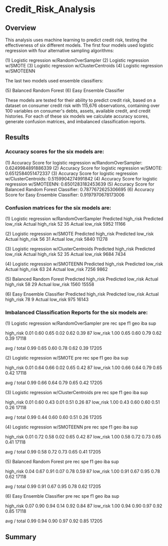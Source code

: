 # Credit_Risk_Analysis

## Overview

This analysis uses machine learning to predict credit risk, testing the effectiveness of six different models. The first four models used logistic regression with four alternative sampling algorithms:

(1) Logistic regression w/RandomOverSampler
(2) Logistic regression w/SMOTE
(3) Logistic regression w/ClusterCentroids
(4) Logistic regression w/SMOTEENN

The last two models used ensemble classifiers:

(5) Balanced Random Forest
(6) Easy Ensemble Classifier

These models are tested for their ability to predict credit risk, based on a dataset on consumer credit risk with 115,676 observations, containing over 100 variables on consumer's debts, assets, available credit, and credit histories. For each of these six models we calculate accuracy scores, generate confusion matrices, and imbalanced classification reports.

## Results

### Accuracy scores for the six models are:

(1) Accuracy Score for logistic regression w/RandomOverSampler:       0.6249984891886339
(2) Accuracy Score for logistic regression w/SMOTE:                   0.6512584051472337
(3) Accuracy Score for logistic regression w/ClusterCentroids:        0.5159904274991842
(4) Accuracy Score for logistic regression w/SMOTEENN:                0.6501283182453639
(5) Accuracy Score for Balanced Random Forest Classifier:             0.7877672625306695
(6) Accuracy Score for Easy Ensemble Classifier:                      0.9197970678173006

### Confusion matrices for the six models are:

(1) Logistic regression w/RandomOverSampler
	                Predicted high_risk	  Predicted low_risk
Actual high_risk	        52  	                35
Actual low_risk	        5952	               11166

(2) Logistic regression w/SMOTE
	                Predicted high_risk	  Predicted low_risk
Actual high_risk	        56  	                31
Actual low_risk	        5840	               11278

(3) Logistic regression w/ClusterCentroids
	                Predicted high_risk	  Predicted low_risk
Actual high_risk	        52  	                35
Actual low_risk	        9684	                7434

(4) Logistic regression w/SMOTEENN
	                Predicted high_risk	  Predicted low_risk
Actual high_risk	        63  	                24
Actual low_risk	        7256	                9862

(5) Balanced Random Forest
	                Predicted high_risk	  Predicted low_risk
Actual high_risk	        58  	                29
Actual low_risk	        1560	               15558

(6) Easy Ensemble Classifier
	                Predicted high_risk	  Predicted low_risk
Actual high_risk	        78  	                 9
Actual low_risk	         975	               16143

### Imbalanced Classification Reports for the six models are:

(1) Logistic regression w/RandomOverSampler
                   pre       rec       spe        f1       geo       iba       sup

  high_risk       0.01      0.60      0.65      0.02      0.62      0.39        87
   low_risk       1.00      0.65      0.60      0.79      0.62      0.39     17118

avg / total       0.99      0.65      0.60      0.78      0.62      0.39     17205

(2) Logistic regression w/SMOTE
                   pre       rec       spe        f1       geo       iba       sup

  high_risk       0.01      0.64      0.66      0.02      0.65      0.42        87
   low_risk       1.00      0.66      0.64      0.79      0.65      0.42     17118

avg / total       0.99      0.66      0.64      0.79      0.65      0.42     17205

(3) Logistic regression w/ClusterCentroids
                   pre       rec       spe        f1       geo       iba       sup

  high_risk       0.01      0.60      0.43      0.01      0.51      0.26        87
   low_risk       1.00      0.43      0.60      0.60      0.51      0.26     17118

avg / total       0.99      0.44      0.60      0.60      0.51      0.26     17205

(4) Logistic regression w/SMOTEENN
                   pre       rec       spe        f1       geo       iba       sup

  high_risk       0.01      0.72      0.58      0.02      0.65      0.42        87
   low_risk       1.00      0.58      0.72      0.73      0.65      0.41     17118

avg / total       0.99      0.58      0.72      0.73      0.65      0.41     17205

(5) Balanced Random Forest
                   pre       rec       spe        f1       geo       iba       sup

  high_risk       0.04      0.67      0.91      0.07      0.78      0.59        87
   low_risk       1.00      0.91      0.67      0.95      0.78      0.62     17118

avg / total       0.99      0.91      0.67      0.95      0.78      0.62     17205

(6) Easy Ensemble Classifier
                   pre       rec       spe        f1       geo       iba       sup

  high_risk       0.07      0.90      0.94      0.14      0.92      0.84        87
   low_risk       1.00      0.94      0.90      0.97      0.92      0.85     17118

avg / total       0.99      0.94      0.90      0.97      0.92      0.85     17205



## Summary
